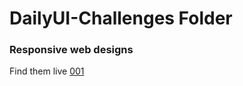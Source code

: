 # DailyUI-Challenges Folder
### Responsive web designs
Find them live
[001](https://daily-ui-001.glitch.me/)
